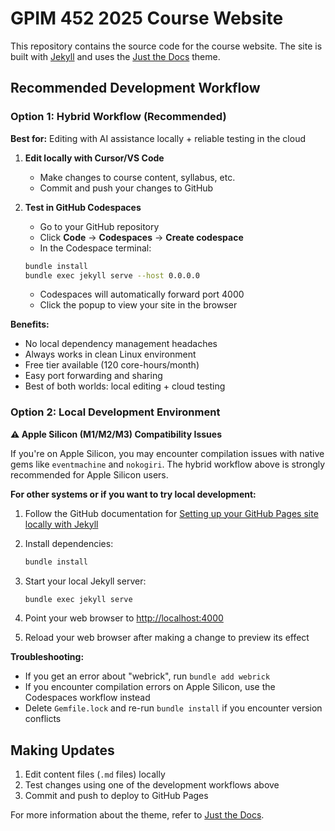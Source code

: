 # GPIM 452 2025 Course Website

This repository contains the source code for the course website. The site is built with [Jekyll](https://jekyllrb.com) and uses the [Just the Docs](https://pmarsceill.github.io/just-the-docs/) theme.

## Recommended Development Workflow

### Option 1: Hybrid Workflow (Recommended)

**Best for:** Editing with AI assistance locally + reliable testing in the cloud

1. **Edit locally with Cursor/VS Code**
   - Make changes to course content, syllabus, etc.
   - Commit and push your changes to GitHub

2. **Test in GitHub Codespaces**
   - Go to your GitHub repository
   - Click **Code** → **Codespaces** → **Create codespace**
   - In the Codespace terminal:
   ```bash
   bundle install
   bundle exec jekyll serve --host 0.0.0.0
   ```
   - Codespaces will automatically forward port 4000
   - Click the popup to view your site in the browser

**Benefits:**
- No local dependency management headaches
- Always works in clean Linux environment
- Free tier available (120 core-hours/month)
- Easy port forwarding and sharing
- Best of both worlds: local editing + cloud testing

### Option 2: Local Development Environment

**⚠️ Apple Silicon (M1/M2/M3) Compatibility Issues**

If you're on Apple Silicon, you may encounter compilation issues with native gems like `eventmachine` and `nokogiri`. The hybrid workflow above is strongly recommended for Apple Silicon users.

**For other systems or if you want to try local development:**

1. Follow the GitHub documentation for [Setting up your GitHub Pages site locally with Jekyll](https://help.github.com/en/articles/setting-up-your-github-pages-site-locally-with-jekyll)

2. Install dependencies:
   ```bash
   bundle install
   ```

3. Start your local Jekyll server:
   ```bash
   bundle exec jekyll serve
   ```

4. Point your web browser to [http://localhost:4000](http://localhost:4000)

5. Reload your web browser after making a change to preview its effect

**Troubleshooting:**
- If you get an error about "webrick", run `bundle add webrick`
- If you encounter compilation errors on Apple Silicon, use the Codespaces workflow instead
- Delete `Gemfile.lock` and re-run `bundle install` if you encounter version conflicts

## Making Updates

1. Edit content files (`.md` files) locally
2. Test changes using one of the development workflows above
3. Commit and push to deploy to GitHub Pages

For more information about the theme, refer to [Just the Docs](https://pmarsceill.github.io/just-the-docs/).
